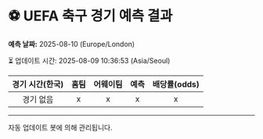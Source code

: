 # ⚽️ UEFA 축구 경기 예측 결과

**예측 날짜:** 2025-08-10 (Europe/London)

⏳ 업데이트 시간: 2025-08-09 10:36:53 (Asia/Seoul)

| 경기 시간(한국) | 홈팀 | 어웨이팀 | 예측 | 배당률(odds) |
|:-------------:|:-----:|:-------:|:-----:|:------------:|
| 경기 없음 | x | x | x | x |

---
자동 업데이트 봇에 의해 관리됩니다.
